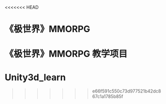 <<<<<<< HEAD
# 《极世界》MMORPG

《极世界》MMORPG 教学项目
=======
# Unity3d_learn
>>>>>>> e66f591c550c73d977521b42dc867c1a1785b85f
